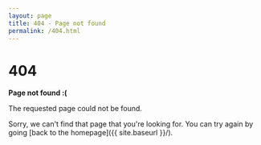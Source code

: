 ```yaml
---
layout: page
title: 404 - Page not found
permalink: /404.html
---
```


<div class="container">
  <h1>404</h1>

  <p><strong>Page not found :(</strong></p>
  <p>The requested page could not be found.</p>
</div>


Sorry, we can't find that page that you're looking for. You can try again by going [back to the homepage]({{ site.baseurl }}/).

